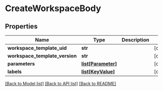 # CreateWorkspaceBody

## Properties
Name | Type | Description | Notes
------------ | ------------- | ------------- | -------------
**workspace_template_uid** | **str** |  | [optional] 
**workspace_template_version** | **str** |  | [optional] 
**parameters** | [**list[Parameter]**](Parameter.md) |  | [optional] 
**labels** | [**list[KeyValue]**](KeyValue.md) |  | [optional] 

[[Back to Model list]](../README.md#documentation-for-models) [[Back to API list]](../README.md#documentation-for-api-endpoints) [[Back to README]](../README.md)


